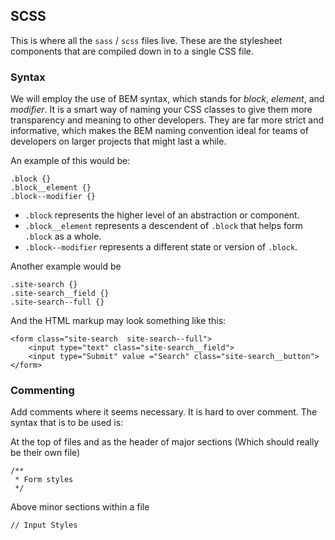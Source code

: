 ## SCSS

This is where all the `sass` / `scss` files live. These are the stylesheet components that are compiled down in to a single CSS file.

### Syntax

We will employ the use of BEM syntax, which stands for *block*, *element*, and *modifier*. It is a smart way of naming your CSS classes to give them more transparency and meaning to other developers. They are far more strict and informative, which makes the BEM naming convention ideal for teams of developers on larger projects that might last a while.

An example of this would be:

````
.block {}
.block__element {}
.block--modifier {}

````

- `.block` represents the higher level of an abstraction or component.
- `.block__element` represents a descendent of `.block` that helps form `.block` as a whole.
- `.block--modifier` represents a different state or version of `.block`.

Another example would be

````
.site-search {}
.site-search__field {}
.site-search--full {}

````

And the HTML markup may look something like this:

````
<form class="site-search  site-search--full">
    <input type="text" class="site-search__field">
    <input type="Submit" value ="Search" class="site-search__button">
</form>
````

### Commenting

Add comments where it seems necessary. It is hard to over comment. The syntax that is to be used is:

At the top of files and as the header of major sections (Which should really be their own file)

````
/**
 * Form styles
 */
````

Above minor sections within a file

````
// Input Styles
````
